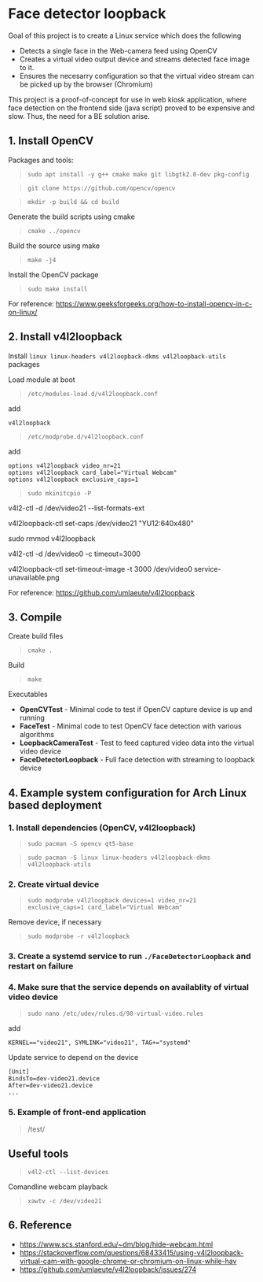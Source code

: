 # Face detector loopback

Goal of this project is to create a Linux service which does the following
 
 * Detects a single face in the Web-camera feed using OpenCV
 * Creates a virtual video output device and streams detected face image to it.
 * Ensures the necesarry configuration so that the virtual video stream can be picked up by the browser (Chromium)

This project is a proof-of-concept for use in web kiosk application, where face detection on the frontend side (java script) proved to be expensive and slow. Thus, the need for a BE solution arise.

## 1. Install OpenCV 

Packages and tools:
> `sudo apt install -y g++ cmake make git libgtk2.0-dev pkg-config`

> `git clone https://github.com/opencv/opencv`    

> `mkdir -p build && cd build`

Generate the build scripts using cmake

> `cmake ../opencv`

Build the source using make

> `make -j4`

Install the OpenCV package

> `sudo make install`

For reference: https://www.geeksforgeeks.org/how-to-install-opencv-in-c-on-linux/

## 2. Install v4l2loopback

Install `linux linux-headers v4l2loopback-dkms v4l2loopback-utils` packages

Load module at boot

> `/etc/modules-load.d/v4l2loopback.conf`

add 
    
    v4l2loopback

> `/etc/modprobe.d/v4l2loopback.conf`

add

    options v4l2loopback video_nr=21
    options v4l2loopback card_label="Virtual Webcam"   
    options v4l2loopback exclusive_caps=1

> `sudo mkinitcpio -P`    



v4l2-ctl -d /dev/video21 --list-formats-ext

v4l2loopback-ctl set-caps /dev/video21 "YU12:640x480"

sudo rmmod v4l2loopback

v4l2-ctl -d /dev/video0 -c timeout=3000

v4l2loopback-ctl set-timeout-image -t 3000 /dev/video0 service-unavailable.png

For reference: https://github.com/umlaeute/v4l2loopback


## 3. Compile

Create build files
> `cmake .`

Build

> `make`

Executables

* **OpenCVTest** - Minimal code to test if OpenCV capture device is up and running
* **FaceTest** - Minimal code to test OpenCV face detection with various algorithms
* **LoopbackCameraTest** - Test to feed captured video data into the virtual video device
* **FaceDetectorLoopback** - Full face detection with streaming to loopback device

## 4. Example system configuration for Arch Linux based deployment

### 1. Install dependencies (OpenCV, v4l2loopback)

> `sudo pacman -S opencv qt5-base`

> `sudo pacman -S linux linux-headers v4l2loopback-dkms v4l2loopback-utils`

### 2. Create virtual device
> `sudo modprobe v4l2loopback devices=1 video_nr=21 exclusive_caps=1 card_label="Virtual Webcam"`

Remove device, if necessary
> `sudo modprobe -r v4l2loopback`

### 3. Create a systemd service to run `./FaceDetectorLoopback` and restart on failure

### 4. Make sure that the service depends on availablity of virtual video device
 
> `sudo nano /etc/udev/rules.d/98-virtual-video.rules`

add

    KERNEL=="video21", SYMLINK="video21", TAG+="systemd"

Update service to depend on the device

```
[Unit]
BindsTo=dev-video21.device
After=dev-video21.device
...
```

### 5. Example of front-end application

> /test/


## Useful tools

> `v4l2-ctl --list-devices` 

Comandline webcam playback   
> `xawtv -c /dev/video21` 

## 6. Reference 
 * https://www.scs.stanford.edu/~dm/blog/hide-webcam.html
 * https://stackoverflow.com/questions/68433415/using-v4l2loopback-virtual-cam-with-google-chrome-or-chromium-on-linux-while-hav
 * https://github.com/umlaeute/v4l2loopback/issues/274